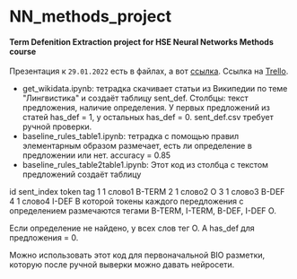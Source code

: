 # NN_methods_project
#### Term Defenition Extraction project for HSE Neural Networks Methods course

Презентация к `29.01.2022` есть в файлах, а вот [ссылка](https://docs.google.com/presentation/d/1jZjVo1a3vtCak-OyGlwKWzhlrksOpSqK_kHQAAJFA5Y/edit?usp=sharing).
Ссылка на [Trello](https://trello.com/b/lrAiG4q9/term-extraction).

- get_wikidata.ipynb: тетрадка скачивает статьи из Википедии по теме "Лингвистика" и создаёт таблицу sent_def. Столбцы: текст предложения, наличие определения. У первых предложений из статей has_def = 1, у остальных has_def = 0. sent_def.csv требует ручной проверки.
- baseline_rules_table1.ipynb: тетрадка с помощью правил элементарным образом размечает, есть ли определение в предложении или нет. accuracy = 0.85
- baseline_rules_table2table1.ipynb: Этот код из столбца с текстом предложений создаёт таблицу

id	sent_index	token	tag
1	1	слово1	B-TERM
2	1	слово2	O
3	1	слово3	B-DEF
4	1	слово4	I-DEF
В которой токены каждого передложения с определением размечаются тегами B-TERM, I-TERM, B-DEF, I-DEF O.

Если определение не найдено, у всех слов тег O. А has_def для предложения = 0.

Можно использовать этот код для первоначальной BIO разметки, которую после ручной выверки можно давать нейросети.
